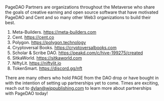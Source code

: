 PageDAO Partners are organizations throughout the Metaverse who share the goals of creative earning and open source software that have motivated PageDAO and Cent and so many other Web3 organizations to build their best.


1. Meta-Builders. https://meta-builders.com
2. Cent. https://cent.co
3. Polygon. https://polygon.technology
4. Cryptoversal Books. https://cryptoversalbooks.com
5. Scholar & Scribe DAO. https://peakd.com/c/hive-199275/created
6. SitkaWorld. https://sitkaworld.com
7. NiftyLit. https://niftylit.io
8. TokenSmart. https://discord.gg/nft


There are many others who hold PAGE from the DAO drop or have bought in with the intention of setting up partnerships yet to come. Times are exciting, reach out to dylan@wippublishing.com to learn more about partnerships with PageDAO today!
